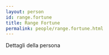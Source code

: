 ```yaml
---
layout: person
id: range.fortune
title: Range Fortune
permalink: people/range.fortune.html
---
```


Dettagli della persona